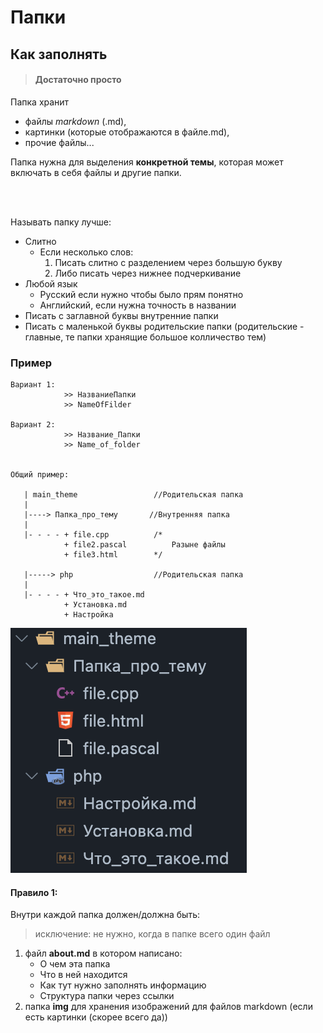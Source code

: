 # Папки 
## Как заполнять 


> #### Достаточно просто 

Папка хранит 
- файлы *markdown* (.md),   
- картинки (которые отображаются в файле.md), 
- прочие файлы...

Папка нужна для выделения **конкретной темы**, которая может включать в себя файлы и другие папки. 

<br></br>

Называть папку лучше: 
- Слитно 
  - Если несколько слов: 
    1. Писать слитно с разделением через большую букву
    2. Либо писать через нижнее подчеркивание 
- Любой язык
  - Русский если нужно чтобы было прям понятно
  - Английский, если нужна точность в названии 
- Писать с заглавной буквы внутренние папки 
- Писать с маленькой буквы родительские папки 
(родительские - главные, те папки хранящие большое колличество тем)


### Пример
```
Вариант 1: 
            >> НазваниеПапки
            >> NameOfFilder

Вариант 2: 
            >> Название_Папки
            >> Name_of_folder


Общий пример: 

   | main_theme                 //Родительская папка
   | 
   |----> Папка_про_тему       //Внутренняя папка
   | 
   |- - - - + file.cpp          /*
            + file2.pascal          Разыне файлы
            + file3.html        */
   
   |-----> php                  //Родительская папка
   |
   |- - - - + Что_это_такое.md
            + Установка.md
            + Настройка
```

![img](/zero/info/Репозиторий/Заполнение/img/scrn_0.png)

#### Правило 1:
Внутри каждой папка должен/должна быть:
> исключение: не нужно, когда в папке всего один файл
1. файл **about.md** в котором написано: 
   - О чем эта папка 
   - Что в ней находится   
   - Как тут нужно заполнять информацию  
   - Структура папки через ссылки 
2. папка **img** для хранения изображений для файлов markdown (если есть картинки (скорее всего да))
